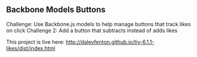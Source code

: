 ## Backbone Models Buttons

Challenge: Use Backbone.js models to help manage buttons that track likes on click
Challenge 2: Add a button that subtracts instead of adds likes

This project is live here: http://dalevfenton.github.io/tiy-6.1.1-likes/dist/index.html
